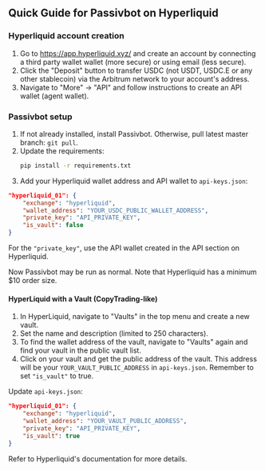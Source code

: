 ## Quick Guide for Passivbot on Hyperliquid

### Hyperliquid account creation

1. Go to https://app.hyperliquid.xyz/ and create an account by connecting a third party wallet wallet (more secure) or using email (less secure).
2. Click the "Deposit" button to transfer USDC (not USDT, USDC.E or any other stablecoin) via the Arbitrum network to your account's address.
3. Navigate to "More" -> "API" and follow instructions to create an API wallet (agent wallet).

### Passivbot setup

1. If not already installed, install Passivbot. Otherwise, pull latest master branch: `git pull`.
2. Update the requirements:
   ```bash
   pip install -r requirements.txt
   ```
3. Add your Hyperliquid wallet address and API wallet to `api-keys.json`:
```json
"hyperliquid_01": {
    "exchange": "hyperliquid",
    "wallet_address": "YOUR_USDC_PUBLIC_WALLET_ADDRESS",
    "private_key": "API_PRIVATE_KEY",
    "is_vault": false
}
```
For the `"private_key"`, use the API wallet created in the API section on Hyperliquid.

Now Passivbot may be run as normal. Note that Hyperliquid has a minimum $10 order size.

#### HyperLiquid with a Vault (CopyTrading-like)
1. In HyperLiquid, navigate to "Vaults" in the top menu and create a new vault.
2. Set the name and description (limited to 250 characters).
3. To find the wallet address of the vault, navigate to "Vaults" again and find your vault in the public vault list.
4. Click on your vault and get the public address of the vault. This address will be your `YOUR_VAULT_PUBLIC_ADDRESS` in `api-keys.json`. Remember to set `"is_vault"` to true.

Update `api-keys.json`:
```json
"hyperliquid_01": {
    "exchange": "hyperliquid",
    "wallet_address": "YOUR_VAULT_PUBLIC_ADDRESS",
    "private_key": "API_PRIVATE_KEY",
    "is_vault": true
}
```

Refer to Hyperliquid's documentation for more details.

